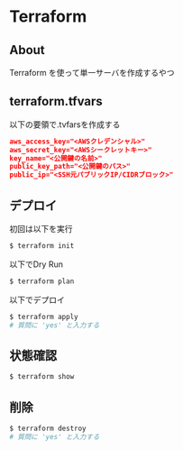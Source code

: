 
# Terraform

## About
Terraform を使って単一サーバを作成するやつ

## terraform.tfvars
以下の要領で.tvfarsを作成する

``` json
aws_access_key="<AWSクレデンシャル>"
aws_secret_key="<AWSシークレットキー>"
key_name="<公開鍵の名前>"
public_key_path="<公開鍵のパス>"
public_ip="<SSH元パブリックIP/CIDRブロック>"
```

## デプロイ
初回は以下を実行

``` bash
$ terraform init
```

以下でDry Run

``` bash
$ terraform plan
```

以下でデプロイ

``` bash
$ terraform apply
# 質問に 'yes' と入力する
```

## 状態確認

``` bash
$ terraform show
```

## 削除

``` bash
$ terraform destroy
# 質問に 'yes' と入力する
```


